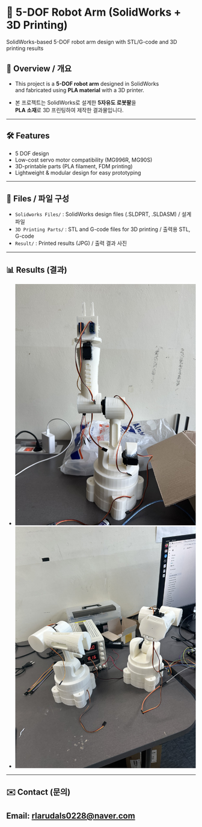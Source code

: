# 🤖 5-DOF Robot Arm (SolidWorks + 3D Printing)

SolidWorks-based 5-DOF robot arm design with STL/G-code and 3D printing results

## 📌 Overview / 개요
- This project is a **5-DOF robot arm** designed in SolidWorks  
  and fabricated using **PLA material** with a 3D printer.
  
- 본 프로젝트는 SolidWorks로 설계한 **5자유도 로봇팔**을  
  **PLA 소재**로 3D 프린팅하여 제작한 결과물입니다.  

---
## 🛠 Features
- 5 DOF design
- Low-cost servo motor compatibility (MG996R, MG90S)
- 3D-printable parts (PLA filament, FDM printing)
- Lightweight & modular design for easy prototyping
---

## 📂 Files / 파일 구성
- `Solidworks Files/` : SolidWorks design files (.SLDPRT, .SLDASM) / 설계 파일  
- `3D Printing Parts/` : STL and G-code files for 3D printing / 출력용 STL, G-code  
- `Result/` : Printed results (JPG) / 출력 결과 사진  
---

## 📊 Results (결과)
- ![result1](result/printed_manipulator_1.jpg)
- ![result2](result/printed_manipulator_2.jpg)
---

## ✉️ Contact (문의)
Email: rlarudals0228@naver.com
---

